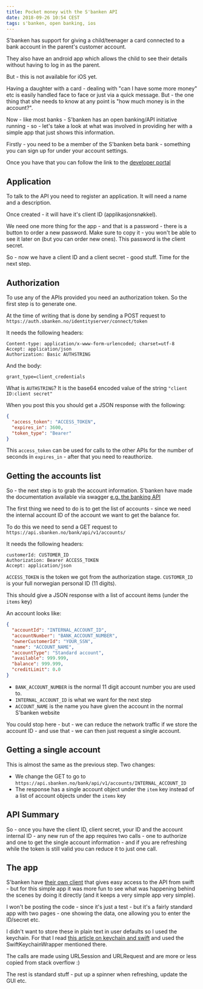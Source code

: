 ```yaml
---
title: Pocket money with the S'banken API
date: 2018-09-26 10:54 CEST
tags: s'banken, open banking, ios
---
```


S'banken has support for giving a child/teenager a card connected to a bank account in the parent's customer account.

They also have an android app which allows the child to see their details without having to log in as the parent.

But - this is not available for iOS yet.

Having a daughter with a card - dealing with "can I have some more money" etc is easily handled face to face or just via a quick message. But - the one thing that she needs to know at any point is "how much money is in the account?".

Now - like most banks - S'banken has an open banking/API initiative running - so - let's take a look at what was involved in providing her with a simple app that just shows this information.

Firstly - you need to be a member of the S'banken beta bank - something you can sign up for under your account settings.

Once you have that you can follow the link to the [developer portal](https://secure.sbanken.no/Personal/ApiBeta/Info/)

## Application

To talk to the API you need to register an application. It will need a name and a description.

Once created - it will have it's client ID (applikasjonsnøkkel).

We need one more thing for the app - and that is a password - there is a button to order a new password. Make sure to copy it - you won't be able to see it later on (but you can order new ones). This password is the client secret.

So - now we have a client ID and a client secret - good stuff. Time for the next step.

## Authorization

To use any of the APIs provided you need an authorization token. So the first step is to generate one.

At the time of writing that is done by sending a POST request to `https://auth.sbanken.no/identityserver/connect/token`

It needs the following headers:

    Content-type: application/x-www-form-urlencoded; charset=utf-8
    Accept: application/json
    Authorization: Basic AUTHSTRING

And the body:

    grant_type=client_credentials

What is `AUTHSTRING`? It is the base64 encoded value of the string `"client ID:client secret"`

When you post this you should get a JSON response with the following:

```json
{
  "access_token": "ACCESS_TOKEN",
  "expires_in": 3600,
  "token_type": "Bearer"
}
```

This `access_token` can be used for calls to the other APIs for the number of seconds in `expires_in` - after that you need to reauthorize.

## Getting the accounts list

So - the next step is to grab the account information. S'banken have made the documentation available via swagger [e.g. the banking API](https://api.sbanken.no/Bank/swagger/index.html)

The first thing we need to do is to get the list of accounts - since we need the internal account ID of the account we want to get the balance for.

To do this we need to send a GET request to `https://api.sbanken.no/bank/api/v1/accounts/`

It needs the following headers:

    customerId: CUSTOMER_ID
    Authorization: Bearer ACCESS_TOKEN
    Accept: application/json

`ACCESS_TOKEN` is the token we got from the authorization stage. `CUSTOMER_ID` is your full norwegian personal ID (11 digits).

This should give a JSON response with a list of account items (under the `items` key)

An account looks like:

```json
{
  "accountId": "INTERNAL_ACCOUNT_ID",
  "accountNumber": "BANK_ACCOUNT_NUMBER",
  "ownerCustomerId": "YOUR_SSN",
  "name": "ACCOUNT_NAME",
  "accountType": "Standard account",
  "available": 999.999,
  "balance": 999.999,
  "creditLimit": 0.0
}
```

- `BANK_ACCOUNT_NUMBER` is the normal 11 digit account number you are used to.
- `INTERNAL_ACCOUNT_ID` is what we want for the next step
- `ACCOUNT_NAME` is the name you have given the account in the normal S'banken website

You could stop here - but - we can reduce the network traffic if we store the account ID - and use that - we can then just request a single account.

## Getting a single account

This is almost the same as the previous step. Two changes:

- We change the GET to go to `https://api.sbanken.no/bank/api/v1/accounts/INTERNAL_ACCOUNT_ID`
- The response has a single account object under the `item` key instead of a list of account objects under the `items` key

## API Summary

So - once you have the client ID, client secret, your ID and the account internal ID - any new run of the app requires two calls - one to authorize and one to get the single account information - and if you are refreshing while the token is still valid you can reduce it to just one call.

## The app

S'banken have [their own client](https://github.com/Sbanken/sbankenclient-ios) that gives easy access to the API from swift - but for this simple app it was more fun to see what was happening behind the scenes by doing it directly (and it keeps a very simple app very simple).

I won't be posting the code - since it's just a test - but it's a fairly standard app with two pages - one showing the data, one allowing you to enter the ID/secret etc.

I didn't want to store these in plain text in user defaults so I used the keychain. For that I read [this article on keychain and swift](https://medium.com/ios-os-x-development/securing-user-data-with-keychain-for-ios-e720e0f9a8e2) and used the SwiftKeychainWrapper mentioned there.

The calls are made using URLSession and URLRequest and are more or less copied from stack overflow :)

The rest is standard stuff - put up a spinner when refreshing, update the GUI etc.
